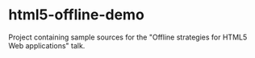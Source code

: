 html5-offline-demo
==================

Project containing sample sources for the "Offline strategies for HTML5 Web
applications" talk.
